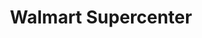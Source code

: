 ---
title: "Walmart Supercenter"
url: /rockford/walmart-supercenter-west-riverside-boulevard/
shop: Supermarkt
---